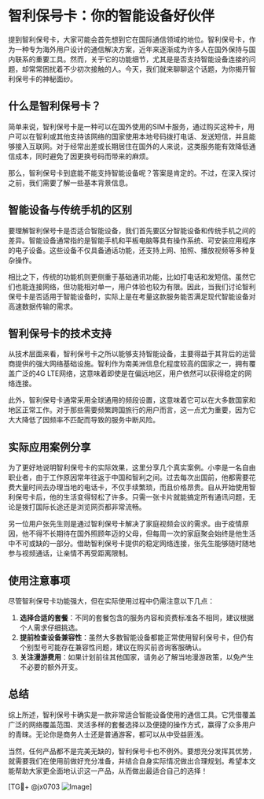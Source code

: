 # 智利保号卡：你的智能设备好伙伴

提到智利保号卡，大家可能会首先想到它在国际通信领域的地位。智利保号卡，作为一种专为海外用户设计的通信解决方案，近年来逐渐成为许多人在国外保持与国内联系的重要工具。然而，关于它的功能细节，尤其是是否支持智能设备连接的问题，却常常困扰着不少初次接触的人。今天，我们就来聊聊这个话题，为你揭开智利保号卡的神秘面纱。

## 什么是智利保号卡？

简单来说，智利保号卡是一种可以在国外使用的SIM卡服务，通过购买这种卡，用户可以在智利或其他支持该网络的国家使用本地号码拨打电话、发送短信，并且能够接入互联网。对于经常出差或长期居住在国外的人来说，这类服务能有效降低通信成本，同时避免了因更换号码而带来的麻烦。

那么，智利保号卡到底能不能支持智能设备呢？答案是肯定的。不过，在深入探讨之前，我们需要了解一些基本背景信息。

## 智能设备与传统手机的区别

要理解智利保号卡是否适合智能设备，我们首先要区分智能设备和传统手机之间的差异。智能设备通常指的是智能手机和平板电脑等具有操作系统、可安装应用程序的电子设备。这些设备不仅具备通话功能，还支持上网、拍照、播放视频等多种复杂操作。

相比之下，传统的功能机则更侧重于基础通讯功能，比如打电话和发短信。虽然它们也能连接网络，但功能相对单一，用户体验也较为有限。因此，当我们讨论智利保号卡是否适用于智能设备时，实际上是在考量这款服务能否满足现代智能设备对高速数据传输的需求。

## 智利保号卡的技术支持

从技术层面来看，智利保号卡之所以能够支持智能设备，主要得益于其背后的运营商提供的强大网络基础设施。智利作为南美洲信息化程度较高的国家之一，拥有覆盖广泛的4G LTE网络，这意味着即使是在偏远地区，用户依然可以获得稳定的网络连接。

此外，智利保号卡通常采用全球通用的频段设置，这意味着它可以在大多数国家和地区正常工作。对于那些需要频繁跨国旅行的用户而言，这一点尤为重要，因为它大大降低了因频率不匹配而导致的服务中断风险。

## 实际应用案例分享

为了更好地说明智利保号卡的实际效果，这里分享几个真实案例。小李是一名自由职业者，由于工作原因常年往返于中国和智利之间。过去每次出国前，他都需要花费大量时间去办理当地的电话卡，不仅手续繁琐，而且价格昂贵。自从开始使用智利保号卡后，他的生活变得轻松了许多。只需一张卡片就能搞定所有通讯问题，无论是拨打国际长途还是浏览网页都非常流畅。

另一位用户张先生则是通过智利保号卡解决了家庭视频会议的需求。由于疫情原因，他不得不长期待在国外照顾年迈的父母，但每周一次的家庭聚会始终是他生活中不可或缺的一部分。借助智利保号卡提供的稳定网络连接，张先生能够随时随地参与视频通话，让亲情不再受距离限制。

## 使用注意事项

尽管智利保号卡功能强大，但在实际使用过程中仍需注意以下几点：

1. **选择合适的套餐**：不同的套餐包含的服务内容和资费标准各不相同，建议根据个人需求仔细挑选。
2. **提前检查设备兼容性**：虽然大多数智能设备都能正常使用智利保号卡，但仍有个别型号可能存在兼容性问题，建议在购买前咨询客服确认。
3. **关注漫游费用**：如果计划前往其他国家，请务必了解当地漫游政策，以免产生不必要的额外开支。

## 总结

综上所述，智利保号卡确实是一款非常适合智能设备使用的通信工具。它凭借覆盖广泛的网络覆盖范围、灵活多样的套餐选择以及便捷的操作方式，赢得了众多用户的青睐。无论你是商务人士还是普通游客，都可以从中受益匪浅。

当然，任何产品都不是完美无缺的，智利保号卡也不例外。要想充分发挥其优势，就需要我们在使用前做好充分准备，并结合自身实际情况做出合理规划。希望本文能帮助大家更全面地认识这一产品，从而做出最适合自己的选择！

[TG💪+ @jx0703 ![Image](https://github.com/user-attachments/assets/dbca1d08-cadb-493c-b0ec-ad6f7a83f270)]